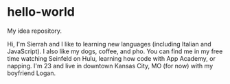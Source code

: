 # hello-world
My idea repository.

Hi, I'm Sierrah and I like to learning new languages (including Italian and JavaScript). I also like my dogs, coffee, and pho. You can find me in my free time watching Seinfeld on Hulu, learning how code with App Academy, or napping. I'm 23 and live in downtown Kansas City, MO (for now) with my boyfriend Logan.
